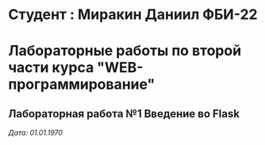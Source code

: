 # Студент : Миракин Даниил ФБИ-22

# Лабораторные работы по второй части курса "WEB-программирование"

## Лабораторная работа №1 Введение во Flask

*Дата: 01.01.1970*

